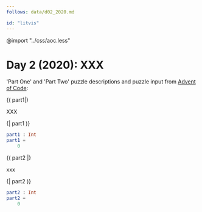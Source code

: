 ```yaml
---
follows: data/d02_2020.md

id: "litvis"
---
```


@import "../css/aoc.less"

# Day 2 (2020): XXX

'Part One' and 'Part Two' puzzle descriptions and puzzle input from [Advent of Code](https://adventofcode.com/2020/day/02):

{( part1|}

XXX

{| part1 )}

```elm {l r}
part1 : Int
part1 =
    0
```

{( part2 |}

xxx

{| part2 )}

```elm {l r}
part2 : Int
part2 =
    0
```
